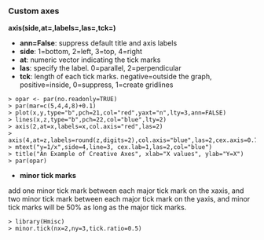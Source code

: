 ### Custom axes

**axis(side,at=,labels=,las=,tck=)**

* **ann=False**: suppress default title and axis labels
* **side**: 1=bottom, 2=left, 3=top, 4=right
* **at**: numeric vector indicating the tick marks
* **las**: specify the label. 0=parallel, 2=perpendicular
* **tck**: length of each tick marks. negative=outside the graph, positive=inside, 0=suppress, 1=create gridlines

```
> opar <- par(no.readonly=TRUE)
> par(mar=c(5,4,4,8)+0.1)
> plot(x,y,type="b",pch=21,col="red",yaxt="n",lty=3,ann=FALSE)
> lines(x,z,type="b",pch=22,col="blue",lty=2)
> axis(2,at=x,labels=x,col.axis="red",las=2)
> axis(4,at=z,labels=round(z,digits=2),col.axis="blue",las=2,cex.axis=0.7,tck=-0.01)
> mtext("y=1/x",side=4,line=3, cex.lab=1,las=2,col="blue")
> title("An Example of Creative Axes", xlab="X values", ylab="Y=X")
> par(opar)
```
* **minor tick marks**

add one minor tick mark between each major tick mark on the xaxis, and two minor tick mark between each major tick mark on the yaxis, and minor tick marks will be 50% as long as the major tick marks. 
```
> library(Hmisc)
> minor.tick(nx=2,ny=3,tick.ratio=0.5)
```
